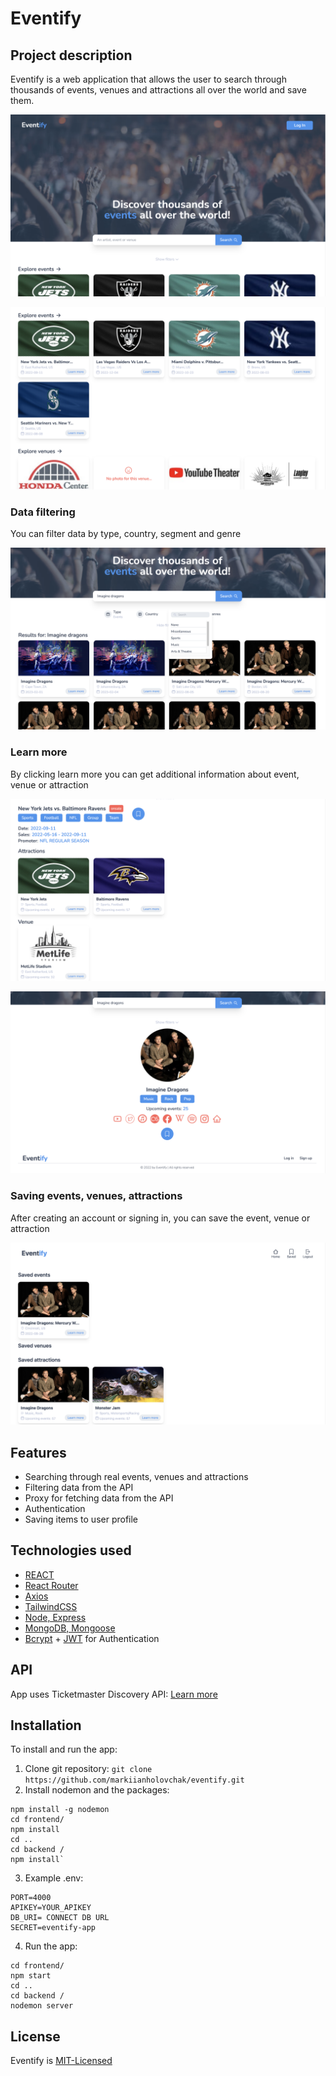 # Eventify

## Project description

Eventify is a web application that allows the user to search through thousands of events, venues and attractions all over the world and save them.

![Main page](https://github.com/markiianholovchak/eventify/blob/media/main_page.png)

![Events, venues](https://github.com/markiianholovchak/eventify/blob/media/scroll.png)

### Data filtering

You can filter data by type, country, segment and genre

![Main page with filters](https://github.com/markiianholovchak/eventify/blob/media/filters.png)

### Learn more

By clicking learn more you can get additional information about event, venue or attraction

![Event information](https://github.com/markiianholovchak/eventify/blob/media/event.png)

![Attraction information](https://github.com/markiianholovchak/eventify/blob/media/venue.png)

### Saving events, venues, attractions

After creating an account or signing in, you can save the event, venue or attraction

![Saved items](https://github.com/markiianholovchak/eventify/blob/media/saved.png)

## Features

- Searching through real events, venues and attractions
- Filtering data from the API
- Proxy for fetching data from the API
- Authentication
- Saving items to user profile

## Technologies used

- [REACT](https://reactjs.org/)
- [React Router](https://www.npmjs.com/package/react-router-dom)
- [Axios](https://www.npmjs.com/package/axios)
- [TailwindCSS](https://tailwindcss.com/)
- [Node, Express](https://expressjs.com/)
- [MongoDB, Mongoose](https://www.mongodb.com/developer/languages/javascript/getting-started-with-mongodb-and-mongoose/)
- [Bcrypt](https://www.npmjs.com/package/bcrypt) + [JWT](https://jwt.io/) for Authentication

## API

App uses Ticketmaster Discovery API: [Learn more](https://developer.ticketmaster.com/)

## Installation

To install and run the app:

1. Clone git repository: `git clone https://github.com/markiianholovchak/eventify.git`
2. Install nodemon and the packages:

```
npm install -g nodemon
cd frontend/
npm install
cd ..
cd backend /
npm install`
```

3. Example .env:

```
PORT=4000
APIKEY=YOUR_APIKEY
DB_URI= CONNECT DB URL
SECRET=eventify-app
```

4. Run the app:

```
cd frontend/
npm start
cd ..
cd backend /
nodemon server
```

## License

Eventify is [MIT-Licensed](https://github.com/markiianholovchak/eventify/blob/main/LICENSE.md)
